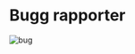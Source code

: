 # Bugg rapporter

![bug](https://as2.ftcdn.net/v2/jpg/03/14/05/63/1000_F_314056302_56OWn7OfZWbWMo5uhnciT2aUcYmfTNJO.jpg)
